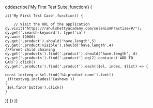 cddescribe('My First Test Suite',function() 
{

    it('My First Test Case',function() {

        // Visit the URL of the application
    cy.visit("https://rahulshettyacademy.com/seleniumPractise/#/");
    cy.get('.search-keyword'). type('ca')
    cy.wait (2000)
    cy.get('.product').should('have.length',5)
    cy.get('.product:visible').should('have.length',4)
    //Parent child chaining
    cy.get('.products').find('.product').should('have.length', 4)
    cy.get('.products').find('.product').eq(2).contains('ADD TO CART').click()
    cy.get('.products').find('.product').each(($el, index, $list) => {

    const textveg = $el.find('h4.product-name').text()
     if(textveg.includes('Cashews'))
    {
     $el.find('button').click()
    }
})
 })
})
     
